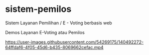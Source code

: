 # sistem-pemilos

Sistem Layanan Pemilihan / E - Voting berbasis web

Demos Layanan E-Voting atau Pemilos


https://user-images.githubusercontent.com/54269175/140492272-64ffdaf6-4f05-45d6-b435-8069662cefac.mp4

